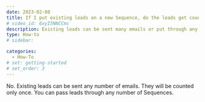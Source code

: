 ```yaml
---
date: 2023-02-08
title: If I put existing leads on a new Sequence, do the leads get counted twice ?
# video_id: 6xyI5NNCCmc
description: Existing leads can be sent many emails or put through any number of Sequences, but they will be counted only once.
type: How-to
# sidebar:

categories:
  - How-To
# set: getting-started
# set_order: 3
---
```

No. Existing leads can be sent any number of emails. They will be counted only once. You can pass leads through any number of Sequences.